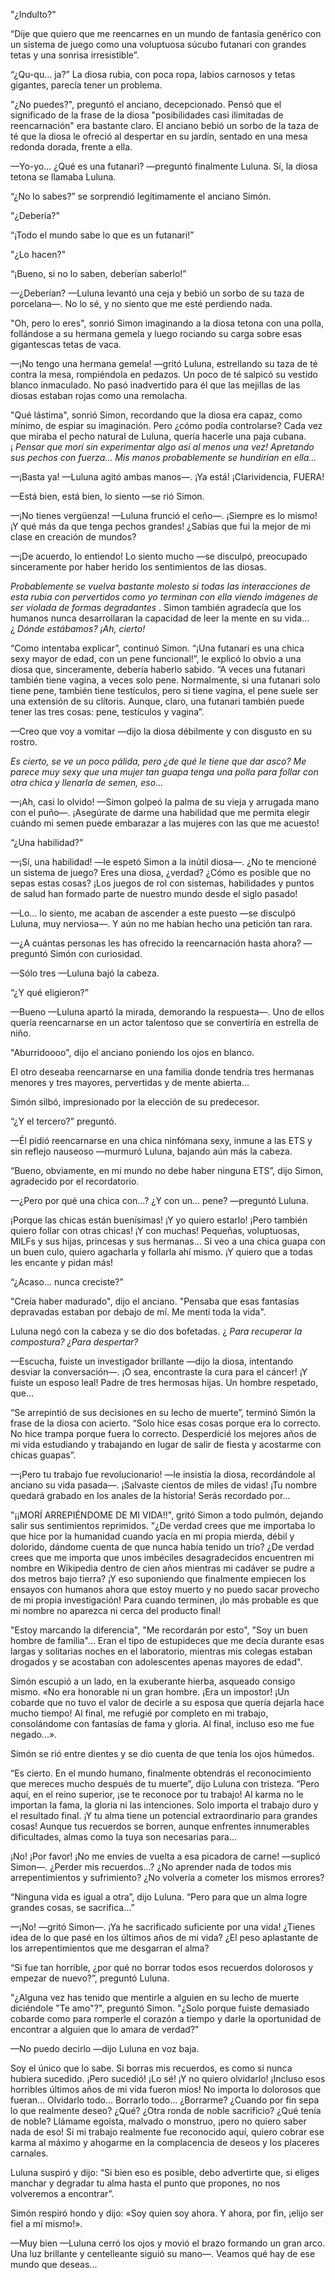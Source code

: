 
"¿Indulto?"

“Dije que quiero que me reencarnes en un mundo de fantasía genérico con un sistema de juego como una voluptuosa súcubo futanari con grandes tetas y una sonrisa irresistible”.

“¿Qu-qu… ja?” La diosa rubia, con poca ropa, labios carnosos y tetas gigantes, parecía tener un problema.

"¿No puedes?", preguntó el anciano, decepcionado. Pensó que el significado de la frase de la diosa "posibilidades casi ilimitadas de reencarnación" era bastante claro. El anciano bebió un sorbo de la taza de té que la diosa le ofreció al despertar en su jardín, sentado en una mesa redonda dorada, frente a ella.

—Yo-yo... ¿Qué es una futanari? —preguntó finalmente Luluna. Sí, la diosa tetona se llamaba Luluna.

“¿No lo sabes?” se sorprendió legítimamente el anciano Simón.

"¿Debería?"

“¡Todo el mundo sabe lo que es un futanari!”

"¿Lo hacen?"

“¡Bueno, si no lo saben, deberían saberlo!”

—¿Deberían? —Luluna levantó una ceja y bebió un sorbo de su taza de porcelana—. No lo sé, y no siento que me esté perdiendo nada.

"Oh, pero lo eres", sonrió Simon imaginando a la diosa tetona con una polla, follándose a su hermana gemela y luego rociando su carga sobre esas gigantescas tetas de vaca.

—¡No tengo una hermana gemela! —gritó Luluna, estrellando su taza de té contra la mesa, rompiéndola en pedazos. Un poco de té salpicó su vestido blanco inmaculado. No pasó inadvertido para él que las mejillas de las diosas estaban rojas como una remolacha.

"Qué lástima", sonrió Simon, recordando que la diosa era capaz, como mínimo, de espiar su imaginación. Pero ¿cómo podía controlarse? Cada vez que miraba el pecho natural de Luluna, quería hacerle una paja cubana. ¡ _Pensar que morí sin experimentar algo así al menos una vez! Apretando sus pechos con fuerza... Mis manos probablemente se hundirían en ella..._

—¡Basta ya! —Luluna agitó ambas manos—. ¡Ya está! ¡Clarividencia, FUERA!

—Está bien, está bien, lo siento —se rió Simon.

—¡No tienes vergüenza! —Luluna frunció el ceño—. ¡Siempre es lo mismo! ¡Y qué más da que tenga pechos grandes! ¿Sabías que fui la mejor de mi clase en creación de mundos?

—¡De acuerdo, lo entiendo! Lo siento mucho —se disculpó, preocupado sinceramente por haber herido los sentimientos de las diosas.

_Probablemente se vuelva bastante molesto si todas las interacciones de esta rubia con pervertidos como yo terminan con ella viendo imágenes de ser violada de formas degradantes_ . Simon también agradecía que los humanos nunca desarrollaran la capacidad de leer la mente en su vida... ¿ _Dónde estábamos? ¡Ah, cierto!_

“Como intentaba explicar”, continuó Simon. “¡Una futanari es una chica sexy mayor de edad, con un pene funcional!”, le explicó lo obvio a una diosa que, sinceramente, debería haberlo sabido. “A veces una futanari también tiene vagina, a veces solo pene. Normalmente, si una futanari solo tiene pene, también tiene testículos, pero si tiene vagina, el pene suele ser una extensión de su clítoris. Aunque, claro, una futanari también puede tener las tres cosas: pene, testículos y vagina”.

—Creo que voy a vomitar —dijo la diosa débilmente y con disgusto en su rostro.

_Es cierto, se ve un poco pálida, pero ¿de qué le tiene que dar asco? Me parece muy sexy que una mujer tan guapa tenga una polla para follar con otra chica y llenarla de semen, eso..._

—¡Ah, casi lo olvido! —Simon golpeó la palma de su vieja y arrugada mano con el puño—. ¡Asegúrate de darme una habilidad que me permita elegir cuándo mi semen puede embarazar a las mujeres con las que me acuesto!

“¿Una habilidad?”

—¡Sí, una habilidad! —le espetó Simon a la inútil diosa—. ¿No te mencioné un sistema de juego? Eres una diosa, ¿verdad? ¿Cómo es posible que no sepas estas cosas? ¡Los juegos de rol con sistemas, habilidades y puntos de salud han formado parte de nuestro mundo desde el siglo pasado!

—Lo... lo siento, me acaban de ascender a este puesto —se disculpó Luluna, muy nerviosa—. Y aún no me habían hecho una petición tan rara.

—¿A cuántas personas les has ofrecido la reencarnación hasta ahora? —preguntó Simón con curiosidad.

—Sólo tres —Luluna bajó la cabeza.

“¿Y qué eligieron?”

—Bueno —Luluna apartó la mirada, demorando la respuesta—. Uno de ellos quería reencarnarse en un actor talentoso que se convertiría en estrella de niño.

"Aburridoooo", dijo el anciano poniendo los ojos en blanco.

El otro deseaba reencarnarse en una familia donde tendría tres hermanas menores y tres mayores, pervertidas y de mente abierta…

Simón silbó, impresionado por la elección de su predecesor.

“¿Y el tercero?” preguntó.

—Él pidió reencarnarse en una chica ninfómana sexy, inmune a las ETS y sin reflejo nauseoso —murmuró Luluna, bajando aún más la cabeza.

“Bueno, obviamente, en mi mundo no debe haber ninguna ETS”, dijo Simon, agradecido por el recordatorio.

—¿Pero por qué una chica con...? ¿Y con un... pene? —preguntó Luluna.

¡Porque las chicas están buenísimas! ¡Y yo quiero estarlo! ¡Pero también quiero follar con otras chicas! ¡Y con muchas! Pequeñas, voluptuosas, MILFs y sus hijas, princesas y sus hermanas... Si veo a una chica guapa con un buen culo, quiero agacharla y follarla ahí mismo. ¡Y quiero que a todas les encante y pidan más!

“¿Acaso… nunca creciste?”

"Creía haber madurado", dijo el anciano. "Pensaba que esas fantasías depravadas estaban por debajo de mí. Me mentí toda la vida".

Luluna negó con la cabeza y se dio dos bofetadas. ¿ _Para recuperar la compostura? ¿Para despertar?_

—Escucha, fuiste un investigador brillante —dijo la diosa, intentando desviar la conversación—. ¡O sea, encontraste la cura para el cáncer! ¡Y fuiste un esposo leal! Padre de tres hermosas hijas. Un hombre respetado, que...

“Se arrepintió de sus decisiones en su lecho de muerte”, terminó Simón la frase de la diosa con acierto. “Solo hice esas cosas porque era lo correcto. No hice trampa porque fuera lo correcto. Desperdicié los mejores años de mi vida estudiando y trabajando en lugar de salir de fiesta y acostarme con chicas guapas”.

—¡Pero tu trabajo fue revolucionario! —le insistía la diosa, recordándole al anciano su vida pasada—. ¡Salvaste cientos de miles de vidas! ¡Tu nombre quedará grabado en los anales de la historia! Serás recordado por...

"¡¡MORÍ ARREPIÉNDOME DE MI VIDA!!", gritó Simon a todo pulmón, dejando salir sus sentimientos reprimidos. "¿De verdad crees que me importaba lo que hice por la humanidad cuando yacía en mi propia mierda, débil y dolorido, dándome cuenta de que nunca había tenido un trío? ¿De verdad crees que me importa que unos imbéciles desagradecidos encuentren mi nombre en Wikipedia dentro de cien años mientras mi cadáver se pudre a dos metros bajo tierra? ¡Y eso suponiendo que finalmente empiecen los ensayos con humanos ahora que estoy muerto y no puedo sacar provecho de mi propia investigación! Para cuando terminen, ¡lo más probable es que mi nombre no aparezca ni cerca del producto final!

"Estoy marcando la diferencia", "Me recordarán por esto", "Soy un buen hombre de familia"... Eran el tipo de estupideces que me decía durante esas largas y solitarias noches en el laboratorio, mientras mis colegas estaban drogados y se acostaban con adolescentes apenas mayores de edad".

Simón escupió a un lado, en la exuberante hierba, asqueado consigo mismo. «No era honorable ni un gran hombre. ¡Era un impostor! ¡Un cobarde que no tuvo el valor de decirle a su esposa que quería dejarla hace mucho tiempo! Al final, me refugié por completo en mi trabajo, consolándome con fantasías de fama y gloria. Al final, incluso eso me fue negado...».

Simón se rió entre dientes y se dio cuenta de que tenía los ojos húmedos.

“Es cierto. En el mundo humano, finalmente obtendrás el reconocimiento que mereces mucho después de tu muerte”, dijo Luluna con tristeza. “Pero aquí, en el reino superior, ¡se te reconoce por tu trabajo! Al karma no le importan la fama, la gloria ni las intenciones. Solo importa el trabajo duro y el resultado final. ¡Y tu alma tiene un potencial extraordinario para grandes cosas! Aunque tus recuerdos se borren, aunque enfrentes innumerables dificultades, almas como la tuya son necesarias para...

¡No! ¡Por favor! ¡No me envíes de vuelta a esa picadora de carne! —suplicó Simon—. ¿Perder mis recuerdos...? ¿No aprender nada de todos mis arrepentimientos y sufrimiento? ¿No volvería a cometer los mismos errores?

“Ninguna vida es igual a otra”, dijo Luluna. “Pero para que un alma logre grandes cosas, se sacrifica…”

—¡No! —gritó Simon—. ¡Ya he sacrificado suficiente por una vida! ¿Tienes idea de lo que pasé en los últimos años de mi vida? ¿El peso aplastante de los arrepentimientos que me desgarran el alma?

“Si fue tan horrible, ¿por qué no borrar todos esos recuerdos dolorosos y empezar de nuevo?”, preguntó Luluna.

"¿Alguna vez has tenido que mentirle a alguien en su lecho de muerte diciéndole "Te amo"?", preguntó Simon. "¿Solo porque fuiste demasiado cobarde como para romperle el corazón a tiempo y darle la oportunidad de encontrar a alguien que lo amara de verdad?"

—No puedo decirlo —dijo Luluna en voz baja.

Soy el único que lo sabe. Si borras mis recuerdos, es como si nunca hubiera sucedido. ¡Pero sucedió! ¡Lo sé! ¡Y no quiero olvidarlo! ¡Incluso esos horribles últimos años de mi vida fueron míos! No importa lo dolorosos que fueran... Olvidarlo todo... Borrarlo todo... ¿Borrarme? ¿Cuando por fin sepa lo que realmente deseo? ¿Qué? ¿Otra ronda de noble sacrificio? ¿Qué tenía de noble? Llámame egoísta, malvado o monstruo, ¡pero no quiero saber nada de eso! Si mi trabajo realmente fue reconocido aquí, quiero cobrar ese karma al máximo y ahogarme en la complacencia de deseos y los placeres carnales.

Luluna suspiró y dijo: “Si bien eso es posible, debo advertirte que, si eliges manchar y degradar tu alma hasta el punto que propones, no nos volveremos a encontrar”.

Simón respiró hondo y dijo: «Soy quien soy ahora. Y ahora, por fin, ¡elijo ser fiel a mí mismo!».

—Muy bien —Luluna cerró los ojos y movió el brazo formando un gran arco. Una luz brillante y centelleante siguió su mano—. Veamos qué hay de ese mundo que deseas...